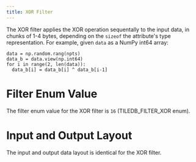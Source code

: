 ```yaml
---
title: XOR Filter
---
```


The XOR filter applies the XOR operation sequentally to the input data, in chunks of 1-4 bytes, depending on the `sizeof` the attribute's type representation. For example, given `data` as a NumPy int64 array:

  ```
  data = np.random.rang(npts)
  data_b = data.view(np.int64)
  for i in range(2, len(data)):
    data_b[i] = data_b[i] ^ data_b[i-1]
  ```

# Filter Enum Value

The filter enum value for the XOR filter is `16` (TILEDB_FILTER_XOR enum).

# Input and Output Layout

The input and output data layout is identical for the XOR filter.